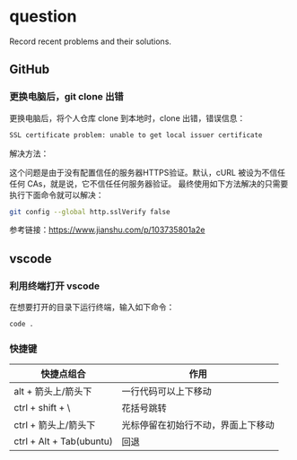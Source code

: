 # question
Record recent problems and their solutions.

## GitHub

### 更换电脑后，git clone 出错

更换电脑后，将个人仓库 clone 到本地时，clone 出错，错误信息：

```bash
SSL certificate problem: unable to get local issuer certificate
```

解决方法：

这个问题是由于没有配置信任的服务器HTTPS验证。默认，cURL 被设为不信任任何 CAs，就是说，它不信任任何服务器验证。
最终使用如下方法解决的只需要执行下面命令就可以解决：

```bash
git config --global http.sslVerify false
```

参考链接：https://www.jianshu.com/p/103735801a2e


## vscode

### 利用终端打开 vscode

在想要打开的目录下运行终端，输入如下命令：
```bash
code .
```

### 快捷键
| 快捷点组合           | 作用                               |
| -------------------- | ---------------------------------- |
| alt + 箭头上/箭头下  | 一行代码可以上下移动               |
| ctrl + shift + \     | 花括号跳转                         |
| ctrl + 箭头上/箭头下 | 光标停留在初始行不动，界面上下移动 |
| ctrl + Alt + Tab(ubuntu)     | 回退                               |
